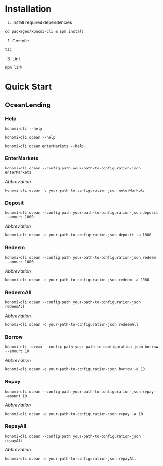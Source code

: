 # Installation

1. Install required dependencies

```
cd packages/konomi-cli & npm install
```

1. Compile

```
tsc
```

3. Link

```
npm link
```

# Quick Start

## OceanLending

### Help

```
konomi-cli --help

konomi-cli ocean --help

konomi-cli ocean enterMarkets --help

```

### EnterMarkets

```
konomi-cli ocean --config-path your-path-to-configuration-json enterMarkets
```

_Abbreviation_

```
konomi-cli ocean -c your-path-to-configuration-json enterMarkets
```

### Deposit

```
konomi-cli ocean --config-path your-path-to-configuration-json deposit --amount 1000
```

_Abbreviation_

```
konomi-cli ocean -c your-path-to-configuration-json deposit -a 1000
```

### Redeem

```
konomi-cli ocean --config-path your-path-to-configuration-json redeem --amount 1000
```

_Abbreviation_

```
konomi-cli ocean -c your-path-to-configuration-json redeem -a 1000
```

### RedeemAll

```
konomi-cli ocean --config-path your-path-to-configuration-json redeemAll
```

_Abbreviation_

```
konomi-cli ocean -c your-path-to-configuration-json redeemAll
```

### Borrow

```
konomi-cli  ocean --config-path your-path-to-configuration-json borrow --amount 10
```

_Abbreviation_

```
konomi-cli ocean -c your-path-to-configuration-json borrow -a 10
```

### Repay

```
konomi-cli ocean --config-path your-path-to-configuration-json repay --amount 10
```

_Abbreviation_

```
konomi-cli ocean -c your-path-to-configuration-json repay -a 10
```

### RepayAll

```
konomi-cli ocean --config-path your-path-to-configuration-json repayAll
```

_Abbreviation_

```
konomi-cli ocean -c your-path-to-configuration-json repayAll
```
